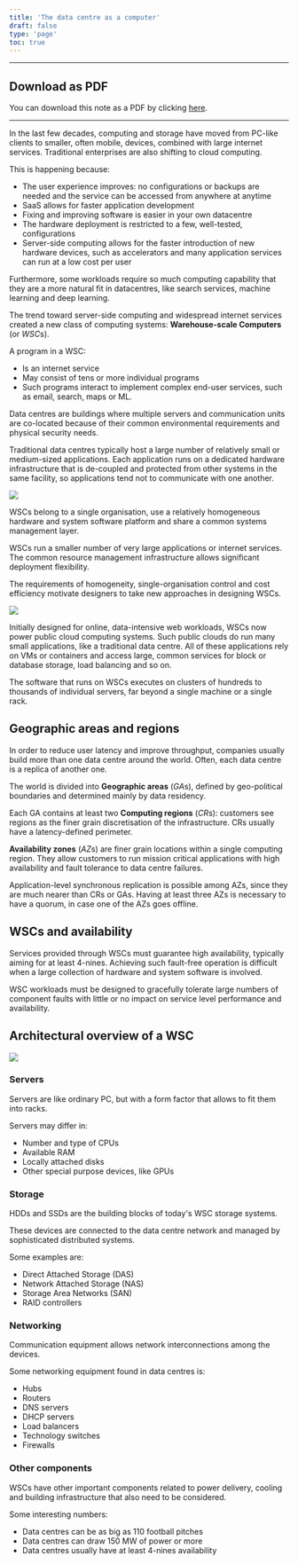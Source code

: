 ```yaml
---
title: 'The data centre as a computer'
draft: false
type: 'page'
toc: true
---
```


---

## Download as PDF

You can download this note as a PDF by clicking [here](wsc.pdf).

---

In the last few decades, computing and storage have moved from PC-like clients to smaller, often mobile, devices, combined with large internet services. Traditional enterprises are also shifting to cloud computing.

This is happening because:

- The user experience improves: no configurations or backups are needed and the service can be accessed from anywhere at anytime
- SaaS allows for faster application development
- Fixing and improving software is easier in your own datacentre
- The hardware deployment is restricted to a few, well-tested, configurations
- Server-side computing allows for the faster introduction of new hardware devices, such as accelerators and many application services can run at a low cost per user

Furthermore, some workloads require so much computing capability that they are a more natural fit in datacentres, like search services, machine learning and deep learning.

The trend toward server-side computing and widespread internet services created a new class of computing systems: **Warehouse-scale Computers** (or *WSC*s).

A program in a WSC:

- Is an internet service
- May consist of tens or more individual programs
- Such programs interact to implement complex end-user services, such as email, search, maps or ML.

Data centres are buildings where multiple servers and communication units are co-located because of their common environmental requirements and physical security needs.

Traditional data centres typically host a large number of relatively small or medium-sized applications. Each application runs on a dedicated hardware infrastructure that is de-coupled and protected from other systems in the same facility, so applications tend not to communicate with one another.

![](images/Pasted%20image%2020240305155658.png)

WSCs belong to a single organisation, use a relatively homogeneous hardware and system software platform and share a common systems management layer.

WSCs run a smaller number of very large applications or internet services. The common resource management infrastructure allows significant deployment flexibility.

The requirements of homogeneity, single-organisation control and cost efficiency motivate designers to take new approaches in designing WSCs.

![](images/Pasted%20image%2020240305155838.png)

Initially designed for online, data-intensive web workloads, WSCs now power public cloud computing systems. Such public clouds do run many small applications, like a traditional data centre. All of these applications rely on VMs or containers and access large, common services for block or database storage, load balancing and so on.

The software that runs on WSCs executes on clusters of hundreds to thousands of individual servers, far beyond a single machine or a single rack.

## Geographic areas and regions

In order to reduce user latency and improve throughput, companies usually build more than one data centre around the world. Often, each data centre is a replica of another one.

The world is divided into **Geographic areas** (*GA*s), defined by geo-political boundaries and determined mainly by data residency.

Each GA contains at least two **Computing regions** (*CR*s): customers see regions as the finer grain discretisation of the infrastructure. CRs usually have a latency-defined perimeter.

**Availability zones** (*AZ*s) are finer grain locations within a single computing region. They allow customers to run mission critical applications with high availability and fault tolerance to data centre failures.

Application-level synchronous replication is possible among AZs, since they are much nearer than CRs or GAs. Having at least three AZs is necessary to have a quorum, in case one of the AZs goes offline.

## WSCs and availability

Services provided through WSCs must guarantee high availability, typically aiming for at least 4-nines. Achieving such fault-free operation is difficult when a large collection of hardware and system software is involved.

WSC workloads must be designed to gracefully tolerate large numbers of component faults with little or no impact on service level performance and availability.

## Architectural overview of a WSC

![](images/Pasted%20image%2020240305161223.png)

### Servers

Servers are like ordinary PC, but with a form factor that allows to fit them into racks.

Servers may differ in:

- Number and type of CPUs
- Available RAM
- Locally attached disks
- Other special purpose devices, like GPUs

### Storage

HDDs and SSDs are the building blocks of today's WSC storage systems.

These devices are connected to the data centre network and managed by sophisticated distributed systems.

Some examples are:

- Direct Attached Storage (DAS)
- Network Attached Storage (NAS)
- Storage Area Networks (SAN)
- RAID controllers

### Networking

Communication equipment allows network interconnections among the devices.

Some networking equipment found in data centres is:

- Hubs
- Routers
- DNS servers
- DHCP servers
- Load balancers
- Technology switches
- Firewalls

### Other components

WSCs have other important components related to power delivery, cooling and building infrastructure that also need to be considered.

Some interesting numbers:

- Data centres can be as big as 110 football pitches
- Data centres can draw 150 MW of power or more
- Data centres usually have at least 4-nines availability
